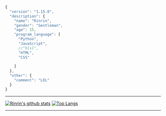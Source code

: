 ```js
{
  "version": "1.15.0",
  "description": {
    "name": "Rinrin",
    "gender": "Gentleman",
    "age": 15,
    "program_language": [
      "Python",
      "JavaScript",
      //"hlsl",
      "HTML",
      "CSS"
      
    ]
  },
  "other": {
    "comment": "LOL"
  }
}
```
***
[![Rinrin's github stats](https://github-readme-stats.vercel.app/api?username=Rinrin0413&show_icons=true&theme=radical&title_color=00FF8C&text_color=C1FFD9&icon_color=DD1600&bg_color=000000)](https://github.com/anuraghazra/github-readme-stats)
[![Top Langs](https://github-readme-stats.vercel.app/api/top-langs/?username=Rinrin0413&show_icons=true&theme=radical&title_color=F9005F&text_color=D8DCFF&icon_color=DB00BE&bg_color=000044)](https://github.com/anuraghazra/github-readme-stats)
***

